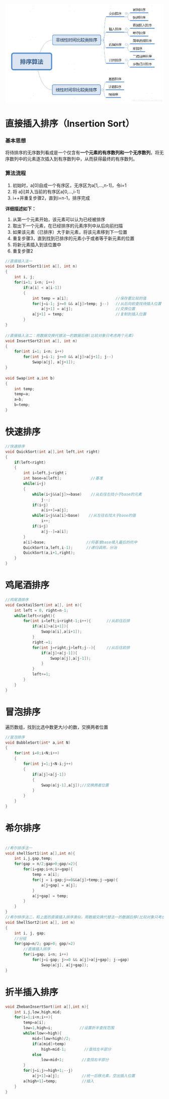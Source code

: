 ![img](经典排序算法.assets/1.png)



# 直接插入排序（Insertion Sort）

### 基本思想

将待排序的无序数列看成是一个仅含有**一个元素的有序数列和一个无序数列**，将无序数列中的元素逐次插入到有序数列中，从而获得最终的有序数列。

### 算法流程

1. 初始时，a[0]自成一个有序区，无序区为a[1,...,n-1]，令i=1
2. 将 a[i]并入当前的有序区a[0,...,i-1]
3. i++并重复步骤2，直到i=n-1，排序完成

**详细描述如下：**

1. 从第一个元素开始，该元素可以认为已经被排序
2. 取出下一个元素，在已经排序的元素序列中从后向前扫描
3. 如果该元素（已排序）大于新元素，将该元素移到下一位置
4. 重复步骤3，直到找到已排序的元素小于或者等于新元素的位置
5. 将新元素插入到该位置中
6. 重复步骤2

```c
//直接插入法一
void InsertSort1(int a[], int n)
{
    int i, j;
    for(i=1; i<n; i++)
        if(a[i] < a[i-1])   
        {
            int temp = a[i];                     //保存要比较的值
            for(j=i-1; j>=0 && a[j]>temp; j--)   //从后向前查找待插入位置
                a[j+1] = a[j];                   //交换位置
            a[j+1] = temp;                       //复制到插入位置
        }
}

//直接插入法二：用数据交换代替法一的数据后移(比较对象只考虑两个元素)
void InsertSort2(int a[], int n)
{
    for(int i=1; i<n; i++)
        for(int j=i-1; j>=0 && a[j]>a[j+1]; j--)
            Swap(a[j], a[j+1]);
}

void Swap(int a,int b)
{
    int temp;
    temp=a;
    a=b;
    b=temp;
}
```

# 快速排序

```c
//快速排序
void QuickSort(int a[],int left,int right)
{
    if(left<right)
    {
        int i=left,j=right；
        int base=a[left];             //基准
        while(i<j)
        {
            while(i<j&&a[j]>=base)    //从右往左找小于base的元素
                j--;
            if(i<j)
                a[i++]=a[j];
            while(i<j&&a[i]<base)    //从左往右找大于base的值
                i++;
            if(i<j)
                a[j--]=a[i];
        }
        a[i]=base;                  //将基准base填入最后的坑中
        QuickSort(a,left,i-1);      //递归调用，分治
        QuickSort(a,i+1,right);
    }
}
```

# 鸡尾酒排序

```c
//鸡尾酒排序
void CocktailSort(int a[], int n){
    int left = 0, right=n-1;
    while(left<right){
        for(int i=left;i<right-1;i++){       //从前往后排
            if(a[i]>a[i+1]){
                Swap(a[i],a[i+1]);
            }           
            right-=1;
            for(int j=right;j>left;j--){     //从后往前排
                if(a[j]<a[j-1]){
                    Swap(a[j],a[j-1]);
                }
            }
            left+=1;
        }
    }    
}
```

# 冒泡排序

遍历数组，找到比选中数更大/小的数，交换两者位置

```c
//冒泡排序
void BubbleSort(int* a,int N)
{
    for(int i=0;i<N;i++)
    {
    	for(int j=1;j<N-i;j++)
        { 
            if(a[j]<a[j-1])
            {
               	Swap(a[j-1],a[j]);//交换两者位置
            }
        }
    }
}
```

# 希尔排序

```c

//希尔排序法一
void shellSort1(int a[],int n){
    int i,j,gap,temp;
    for(gap = n/2;gap>0;gap/=2){
        for(i=gap;i<n;i+=gap){
            temp = a[i];
            for(j = i-gap;j>=0&&a[j]>temp;j-=gap){
                a[j+gap] = a[j];
            }
            a[j+gap] = temp;
        }
    }
}
//希尔排序法二，和上面的直接插入排序类似，用数据交换代替法一的数据后移(比较对象只考虑两个元素)
void ShellSort2(int a[], int n)
{
    int i, j, gap;
    //分组
    for(gap=n/2; gap>0; gap/=2)
        //直接插入排序
        for(i=gap; i<n; i++)
            for(j=i-gap; j>=0 && a[j]>a[j+gap]; j-=gap)
                Swap(a[j], a[j+gap]);
}
```

# 折半插入排序

```c
void ZhebanInsertSort(int a[],int n){
    int i,j,low,high,mid;
    for(i=1;i<n;i++){
        temp=a[i];
        low=1,high=i;            //设置折半查找范围
        while(low<=high){
            mid=(low+high)/2;  
            if(a[mid]>temp) 
                high=mid-1;        //查找左半部分
            else
                low=mid+1;        //查找右半部分
        }
        for(j=i;j>=high+1;--j)
            a[j+1]=a[j];          //统一后移元素，空出插入位置
        a[high+1]=temp;           //插入
    }
}
```

